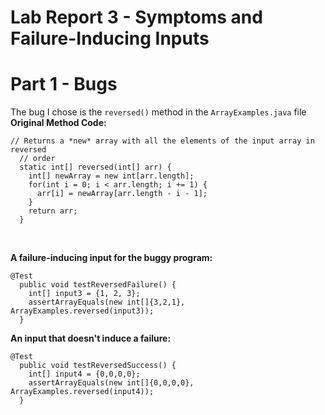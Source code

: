 # Lab Report 3 - Symptoms and Failure-Inducing Inputs

# Part 1 - Bugs #

The bug I chose is the `reversed()` method in the `ArrayExamples.java` file\
**Original Method Code:**
```
// Returns a *new* array with all the elements of the input array in reversed
  // order
  static int[] reversed(int[] arr) {
    int[] newArray = new int[arr.length];
    for(int i = 0; i < arr.length; i += 1) {
      arr[i] = newArray[arr.length - i - 1];
    }
    return arr;
  }
```
<br />

**A failure-inducing input for the buggy program:**
```
@Test
  public void testReversedFailure() {
    int[] input3 = {1, 2, 3};
    assertArrayEquals(new int[]{3,2,1}, ArrayExamples.reversed(input3));
  }
```

**An input that doesn't induce a failure:**
```
@Test
  public void testReversedSuccess() {
    int[] input4 = {0,0,0,0};
    assertArrayEquals(new int[]{0,0,0,0}, ArrayExamples.reversed(input4));
  }
```
